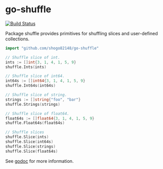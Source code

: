 go-shuffle
=====

[![Build Status](https://travis-ci.org/shogo82148/go-shuffle.svg?branch=master)](https://travis-ci.org/shogo82148/go-shuffle)

Package shuffle provides primitives for shuffling slices and user-defined collections.

``` go
import "github.com/shogo82148/go-shuffle"

// Shuffle slice of int.
ints := []int{3, 1, 4, 1, 5, 9}
shuffle.Ints(ints)

// Shuffle slice of int64.
int64s := []int64{3, 1, 4, 1, 5, 9}
shuffle.Int64s(int64s)

// Shuffle slice of string.
strings := []string{"foo", "bar"}
shuffle.Strings(strings)

// Shuffle slice of float64.
float64s := []float64{3, 1, 4, 1, 5, 9}
shuffle.Float64s(float64s)

// Shuffle slices
shuffle.Slice(ints)
shuffle.Slice(int64s)
shuffle.Slice(strings)
shuffle.Slice(float64s)
```

See [godoc](https://godoc.org/github.com/shogo82148/go-shuffle) for more information.

